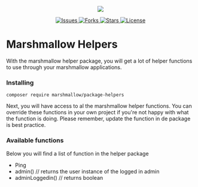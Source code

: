 <p align="center">
    <img src="https://cdn.marshmallow-office.com/media/images/logo/marshmallow.transparent.red.png">
</p>
<p align="center">
    <a href="https://github.com/Marshmallow-Development">
        <img src="https://img.shields.io/github/issues/Marshmallow-Development/package-helpers.svg" alt="Issues">
    </a>
    <a href="https://github.com/Marshmallow-Development">
        <img src="https://img.shields.io/github/forks/Marshmallow-Development/package-helpers.svg" alt="Forks">
    </a>
    <a href="https://github.com/Marshmallow-Development">
        <img src="https://img.shields.io/github/stars/Marshmallow-Development/package-helpers.svg" alt="Stars">
    </a>
    <a href="https://github.com/Marshmallow-Development">
        <img src="https://img.shields.io/github/license/Marshmallow-Development/package-helpers.svg" alt="License">
    </a>
</p>

# Marshmallow Helpers
With the marshmallow helper package, you will get a lot of helper functions to use through your marshmallow applications.

### Installing
```
composer require marshmallow/package-helpers
```

Next, you will have access to al the marshmallow helper functions. You can override these functions in your own project if you're not happy with what the function is doing. Please remember, update the function in de package is best practice.

### Available functions
Below you will find a list of function in the helper package
- Ping
- admin() // returns the user instance of the logged in admin
- adminLoggedin() // returns boolean